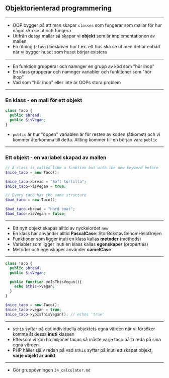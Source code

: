 ## **Objektorienterad programmering**

---

* OOP bygger på att man skapar `classes` som fungerar som mallar för hur något ska se ut och fungera
* Utifrån dessa mallar så skapar vi **objekt** som är implementationen av mallen
* En ritning (`class`) beskriver hur t.ex. ett hus ska se ut men det är enbart när vi bygger huset som huset börjar existera

---

* En funktion grupperar och namnger en grupp av kod som "hör ihop"
* En klass grupperar och namnger variabler och funktioner som "hör ihop"
* Vad som "hör ihop" eller inte är OOPs stora problem

---

### En klass - en mall för ett objekt

```php
class Taco {
  public $bread;
  public $isVegan;
}
```

* `public` är hur "öppen" variablen är för resten av koden (åtkomst) och vi kommer återkomma till detta. Allting kommer till en början vara `public`

---

### Ett objekt - en variabel skapad av mallen

```php
// A class is called like a funktion but with the new keyword before
$nice_taco = new Taco();

$nice_taco->bread = "Soft tortilla";
$nice_taco->isVegan = true;

// Every taco has the same structure
$bad_taco = new Taco();

$bad_taco->bread = "Hard boat";
$bad_taco->isVegan = false;
```

---

* Ett nytt objekt skapas alltid av nyckelordet `new`
* En klass har använder alltid **PascalCase**: StorBokstavGenomHelaGrejen
* Funktioner som ligger inuti en klass kallas **metoder** (methods)
* Variabler som ligger inuti en klass kallas **egenskaper** (properties)
* Metoder och egenskaper använder **camelCase**

---

```php
class Taco {
  public $bread;
  public $isVegan;

  public function yoIsThisVegan(){
    echo $this->vegan;
  }
}

$nice_taco = new Taco();
$nice_taco->vegan = true;
$nice_taco->yoIsThisVegan(); // echos 'true'

```

---

* `$this` syftar på det individuella objektets egna värden när vi försöker komma åt dessa **inuti** klassen
* Eftersom vi kan ha miljoner tacos så måste varje taco hålla reda på sina egna värden.
* PHP håller själv redan på vad `$this` syftar på inuti ett skapat objekt, **varje objekt är unikt**.

---

* Gör gruppövningen `24_calculator.md`
